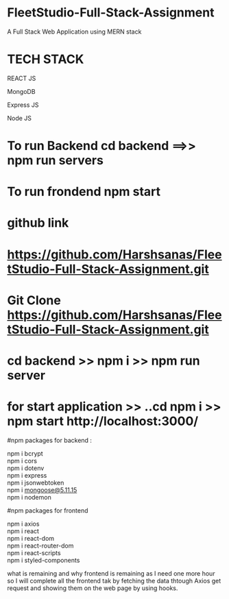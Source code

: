 # FleetStudio-Full-Stack-Assignment
A Full Stack Web Application using MERN stack

<h1>TECH STACK</h1>

<p>REACT JS</p>

<p>MongoDB</p>

<p>Express JS</p>

<p>Node JS</p>

# To run Backend cd backend ==>> npm run servers

# To run frondend npm start

# github link 
# <a href="https://github.com/Harshsanas/FleetStudio-Full-Stack-Assignment.git"> https://github.com/Harshsanas/FleetStudio-Full-Stack-Assignment.git
  
# Git Clone https://github.com/Harshsanas/FleetStudio-Full-Stack-Assignment.git
  
# cd backend >> npm i >> npm run server
  
# for start application >> ..cd npm i >> npm start http://localhost:3000/
 
  #npm packages for backend :
  
  npm i bcrypt <br/>
  npm i cors<br/>
  npm i dotenv<br/>
  npm i express<br/>
  npm i jsonwebtoken<br/>
  npm i mongoose@5.11.15<br/>
  npm i nodemon<br/>
  
  #npm packages for frontend
  
  npm i axios<br/>
  npm i react<br/>
  npm i react-dom<br/>
  npm i react-router-dom<br/>
  npm i react-scripts<br/>
  npm i styled-components<br/>


what is remaining and why
  frontend is remaining as I need one more hour so I will complete all the frontend tak by fetching the data thtough Axios get request and showing them on the web page by using hooks. 
